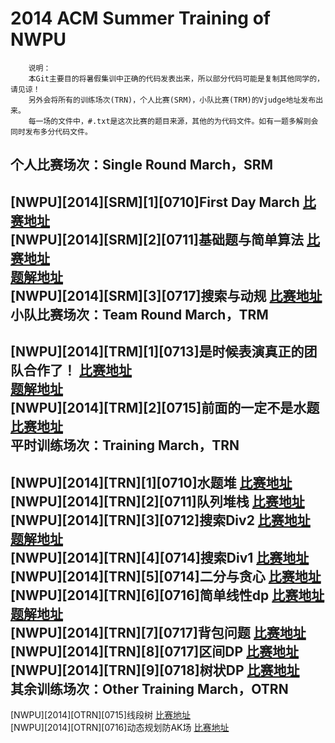 2014 ACM Summer Training of NWPU
==============================
		说明：
		本Git主要目的将暑假集训中正确的代码发表出来，所以部分代码可能是复制其他同学的，请见谅！
		另外会将所有的训练场次(TRN)，个人比赛(SRM)，小队比赛(TRM)的Vjudge地址发布出来。
		每一场的文件中，#.txt是这次比赛的题目来源，其他的为代码文件。如有一题多解则会同时发布多分代码文件。
个人比赛场次：Single Round March，SRM 
------------------------------
[NWPU][2014][SRM][1][0710]First Day March
[比赛地址](http://vjudge.net/contest/view.action?cid=49336#overview)<br />
[NWPU][2014][SRM][2][0711]基础题与简单算法
[比赛地址](http://vjudge.net/contest/view.action?cid=49392#overview)<br />
[题解地址](http://blog.csdn.net/polossk/article/details/37713365)<br />
[NWPU][2014][SRM][3][0717]搜索与动规
[比赛地址](http://vjudge.net/contest/view.action?cid=49918#overview)<br />
小队比赛场次：Team Round March，TRM 
------------------------------
[NWPU][2014][TRM][1][0713]是时候表演真正的团队合作了！ 
[比赛地址](http://vjudge.net/contest/view.action?cid=49507#overview)<br />
[题解地址](http://blog.csdn.net/polossk/article/details/37757385)<br />
[NWPU][2014][TRM][2][0715]前面的一定不是水题
[比赛地址](http://vjudge.net/contest/view.action?cid=49714#overview)<br />
平时训练场次：Training March，TRN
------------------------------
[NWPU][2014][TRN][1][0710]水题堆
[比赛地址](http://vjudge.net/contest/view.action?cid=49290#overview)<br />
[NWPU][2014][TRN][2][0711]队列堆栈
[比赛地址](http://vjudge.net/contest/view.action?cid=49375#overview)<br />
[NWPU][2014][TRN][3][0712]搜索Div2
[比赛地址](http://vjudge.net/contest/view.action?cid=49420#overview)<br />
[题解地址](http://blog.csdn.net/polossk/article/details/37818941)<br />
[NWPU][2014][TRN][4][0714]搜索Div1
[比赛地址](http://vjudge.net/contest/view.action?cid=49557#overview)<br />
[NWPU][2014][TRN][5][0714]二分与贪心
[比赛地址](http://vjudge.net/contest/view.action?cid=49586#overview)<br />
[NWPU][2014][TRN][6][0716]简单线性dp
[比赛地址](http://vjudge.net/contest/view.action?cid=49759#overview)<br />
[题解地址](http://blog.csdn.net/polossk/article/details/37950159)<br />
[NWPU][2014][TRN][7][0717]背包问题
[比赛地址](http://vjudge.net/contest/view.action?cid=49932#overview)<br />
[NWPU][2014][TRN][8][0717]区间DP
[比赛地址](http://vjudge.net/contest/view.action?cid=49961#overview)<br />
[NWPU][2014][TRN][9][0718]树状DP
[比赛地址](http://vjudge.net/contest/view.action?cid=50060#overview)<br />
其余训练场次：Other Training March，OTRN
------------------------------
[NWPU][2014][OTRN][0715]线段树 
[比赛地址](http://vjudge.net/contest/view.action?cid=49647#overview)<br />
[NWPU][2014][OTRN][0716]动态规划防AK场
[比赛地址](http://vjudge.net/contest/view.action?cid=49815#overview)<br />
